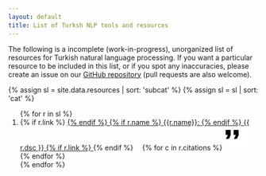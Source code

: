 ```yaml
---
layout: default
title: List of Turksh NLP tools and resources
---
```


The following is a incomplete (work-in-progress), unorganized list of resources
for Turkish natural language processing.
If you want a particular resource to be included in this list,
or if you spot any inaccuracies,
please create an issue on our
[GitHub repository](https://github.com/TurkishNLP/list)
(pull requests are also welcome).

{% assign sl = site.data.resources | sort: 'subcat' %}
{% assign sl = sl | sort: 'cat' %}
<ol>
{% for r in sl %}
    <li> {% if r.link %}
            <a href="{{r.link}}">
         {% endif %}
             {% if r.name %}
                {{r.name}}:
             {% endif %}
             {{ r.dsc }} 
         {% if r.link %}
            </a>
         {% endif %}
         <span style="margin-left: 1em">
         {% for c in r.citations %}
            <a href="bibfiles/{{c}}.bib">
            <img src="cite.svg"/>
            </a>
        {% endfor %}
        </span>
    </li>
{% endfor %}
</ol>


